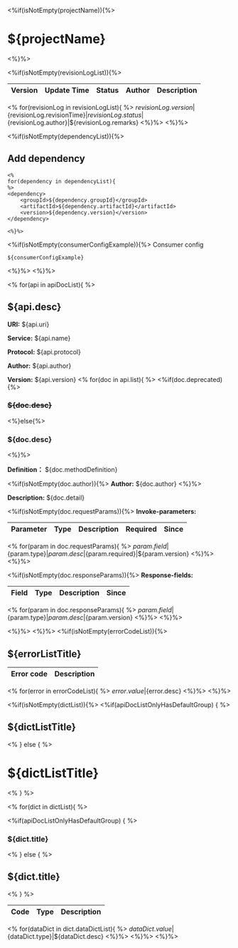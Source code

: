 <%if(isNotEmpty(projectName)){%>
# ${projectName}
<%}%>

<%if(isNotEmpty(revisionLogList)){%>

Version|Update Time|Status|Author|Description
---|---|---|---|---
<% for(revisionLog in revisionLogList){ %>
${revisionLog.version}|${revisionLog.revisionTime}|${revisionLog.status}|${revisionLog.author}|${revisionLog.remarks}
<%}%>
<%}%>

<%if(isNotEmpty(dependencyList)){%>
## Add dependency

```
<%
for(dependency in dependencyList){
%>
<dependency>
    <groupId>${dependency.groupId}</groupId>
    <artifactId>${dependency.artifactId}</artifactId>
    <version>${dependency.version}</version>
</dependency>

<%}%>
```

<%if(isNotEmpty(consumerConfigExample)){%>
Consumer config
```
${consumerConfigExample}
```
<%}%>
<%}%>

<%
for(api in apiDocList){
%>
## ${api.desc}

**URI:** ${api.uri}

**Service:** ${api.name}

**Protocol:** ${api.protocol}

**Author:** ${api.author}

**Version:** ${api.version}
<%
for(doc in api.list){
%>
<%if(doc.deprecated){%>
### ~~${doc.desc}~~
<%}else{%>
### ${doc.desc}
<%}%>

**Definition：** ${doc.methodDefinition}

<%if(isNotEmpty(doc.author)){%>
**Author:** ${doc.author}
<%}%>

**Description:** ${doc.detail}

<%if(isNotEmpty(doc.requestParams)){%>
**Invoke-parameters:**

Parameter|Type|Description|Required|Since
---|---|---|---|---
<%
for(param in doc.requestParams){
%>
${param.field}|${param.type}|${param.desc}|${param.required}|${param.version}
<%}%>
<%}%>

<%if(isNotEmpty(doc.responseParams)){%>
**Response-fields:**

Field | Type|Description|Since
---|---|---|---
<%
for(param in doc.responseParams){
%>
${param.field}|${param.type}|${param.desc}|${param.version}
<%}%>
<%}%>



<%}%>
<%}%>
<%if(isNotEmpty(errorCodeList)){%>
## ${errorListTitle}

Error code |Description
---|---
<%
for(error in errorCodeList){
%>
${error.value}|${error.desc}
<%}%>
<%}%>


<%if(isNotEmpty(dictList)){%>
<%if(apiDocListOnlyHasDefaultGroup) { %>
## ${dictListTitle}
<% } else { %>
# ${dictListTitle}
<% } %>

<%
for(dict in dictList){
%>

<%if(apiDocListOnlyHasDefaultGroup) { %>
### ${dict.title}
<% } else { %>
## ${dict.title}
<% } %>

Code |Type|Description
---|---|---
<%
for(dataDict in dict.dataDictList){
%>
${dataDict.value}|${dataDict.type}|${dataDict.desc}
<%}%>
<%}%>
<%}%>